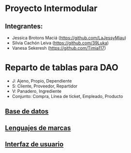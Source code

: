 # Proyecto Intermodular
## Integrantes:
* Jessica Brotons Maciá (https://github.com/LaJessyMiau)
* Silvia Cachón Leiva (https://github.com/39Luka)
* Vanesa Sekeresh (https://github.com/Timia117)

# Reparto de tablas para DAO

* J: Ajeno, Propio, Dependiente
* S: Cliente, Proveedor, Repartidor
* V: Panadero, Ingrediente
* Conjunto: Compra, Línea de ticket, Empleado, Producto
  
## [Base de datos](https://github.com/Proyecto1k2024Grupo1/Panaderia/blob/main/BD/Modelos/SistemaDeInform%C3%A1cion.md)
## [Lenguajes de marcas](https://github.com/Proyecto1k2024Grupo1/Panaderia/blob/main/XML%20y%20JSON/Intro.md)

## [Interfaz de usuario](https://github.com/Proyecto1k2024Grupo1/Panaderia/blob/main/Interfaz/Pantallas.png)
